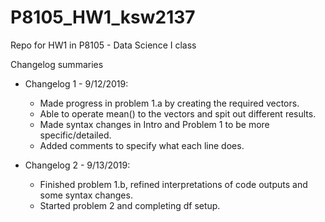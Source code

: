 # P8105_HW1_ksw2137
Repo for HW1 in P8105 - Data Science I class

Changelog summaries

* Changelog 1 - 9/12/2019:
  * Made progress in problem 1.a by creating the required vectors.
  * Able to operate mean() to the vectors and spit out different results.
  * Made syntax changes in Intro and Problem 1 to be more specific/detailed.
  * Added comments to specify what each line does.

* Changelog 2 - 9/13/2019:
  * Finished problem 1.b, refined interpretations of code outputs and some syntax changes.
  * Started problem 2 and completing df setup.